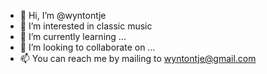 - 👋 Hi, I’m @wyntontje
- 👀 I’m interested in classic music
- 🌱 I’m currently learning ...
- 💞️ I’m looking to collaborate on ...
- 📫 You can reach me by mailing to wyntontje@gmail.com
